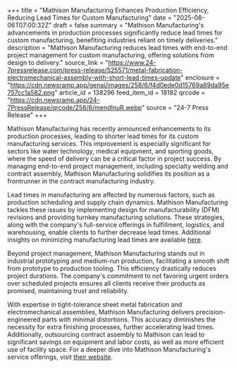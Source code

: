 +++
title = "Mathison Manufacturing Enhances Production Efficiency, Reducing Lead Times for Custom Manufacturing"
date = "2025-08-06T07:00:32Z"
draft = false
summary = "Mathison Manufacturing's advancements in production processes significantly reduce lead times for custom manufacturing, benefiting industries reliant on timely deliveries."
description = "Mathison Manufacturing reduces lead times with end-to-end project management for custom manufacturing, offering solutions from design to delivery."
source_link = "https://www.24-7pressrelease.com/press-release/525571/metal-fabrication-electromechanical-assembly-with-short-lead-times-update"
enclosure = "https://cdn.newsramp.app/genai/images/258/6/f4d0ede0d15769a89da95e757cc1a582.png"
article_id = 138296
feed_item_id = 18182
qrcode = "https://cdn.newsramp.app/24-7PressRelease/qrcode/258/6/mendInuR.webp"
source = "24-7 Press Release"
+++

<p>Mathison Manufacturing has recently announced enhancements to its production processes, leading to shorter lead times for its custom manufacturing services. This improvement is especially significant for sectors like water technology, medical equipment, and sporting goods, where the speed of delivery can be a critical factor in project success. By managing end-to-end project management, including specialty welding and contract assembly, Mathison Manufacturing solidifies its position as a frontrunner in the contract manufacturing industry.</p><p>Lead times in manufacturing are affected by numerous factors, such as production scheduling and supply chain dynamics. Mathison Manufacturing tackles these issues by implementing design for manufacturability (DFM) revisions and providing turnkey manufacturing solutions. These strategies, along with the company's full-service offerings in fulfillment, logistics, and warehousing, enable clients to further decrease lead times. Additional insights on minimizing manufacturing lead times are available <a href='here' rel='nofollow' target='_blank'>here</a>.</p><p>Beyond project management, Mathison Manufacturing stands out in industrial prototyping and medium-run production, facilitating a smooth shift from prototype to production tooling. This efficiency drastically reduces project durations. The company's commitment to not favoring urgent orders over scheduled projects ensures all clients receive their products as promised, maintaining trust and reliability.</p><p>With expertise in tight-tolerance sheet metal fabrication and electromechanical assemblies, Mathison Manufacturing delivers precision-engineered parts with minimal distortions. This accuracy diminishes the necessity for extra finishing processes, further accelerating lead times. Additionally, outsourcing contract assembly to Mathison can lead to significant savings on equipment and labor costs, as well as more efficient use of facility space. For a deeper dive into Mathison Manufacturing's service offerings, visit <a href='their website' rel='nofollow' target='_blank'>their website</a>.</p>